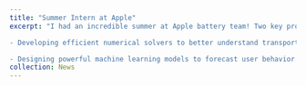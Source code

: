 ```yaml
---
title: "Summer Intern at Apple"
excerpt: "I had an incredible summer at Apple battery team! Two key projects I did: 

- Developing efficient numerical solvers to better understand transport phenomena in batteries.

- Designing powerful machine learning models to forecast user behavior using time series data.  <br/><img src='/images/Apple_intern.jpg' width='400'>"
collection: News
---
```


